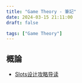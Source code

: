 ```yaml
---
title: "Game Theory - 筆記"
date: 2024-03-15 21:11:00
draft: false

tags: ["Game Theory"]
---
```


## 概論
- [Slots设计攻略导读](https://zhuanlan.zhihu.com/p/632180046)

